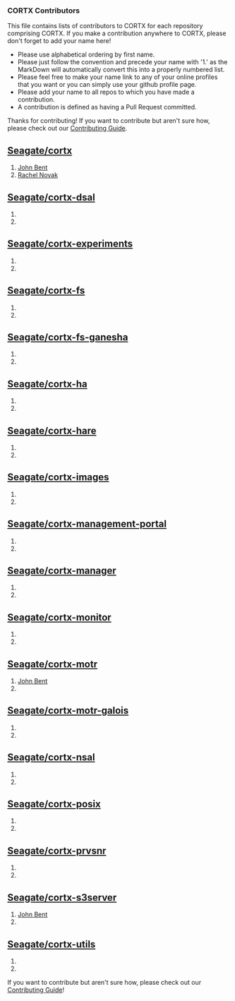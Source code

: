 ### CORTX Contributors

This file contains lists of contributors to CORTX for each repository comprising CORTX.  If you make a contribution anywhere to CORTX, please don't forget to add your name here!
* Please use alphabetical ordering by first name.
* Please just follow the convention and precede your name with '1.' as the MarkDown will automatically convert this into a properly numbered list.
* Please feel free to make your name link to any of your online profiles that you want or you can simply use your github profile page.
* Please add your name to all repos to which you have made a contribution.
* A contribution is defined as having a Pull Request committed.

Thanks for contributing!  If you want to contribute but aren't sure how, please check out our [Contributing Guide](CONTRIBUTING.md).

## [Seagate/cortx](https://github.com/Seagate/cortx/)
1. [John Bent](https://github.com/johnbent)
1. [Rachel Novak](https://github.com/novium258)

## [Seagate/cortx-dsal](https://github.com/Seagate/cortx-dsal)
1.
1.

## [Seagate/cortx-experiments](https://github.com/Seagate/cortx-experiments)
1.
1.

## [Seagate/cortx-fs](https://github.com/Seagate/cortx-fs)
1.
1.

## [Seagate/cortx-fs-ganesha](https://github.com/Seagate/cortx-fs-ganesha)
1.
1.

## [Seagate/cortx-ha](https://github.com/Seagate/cortx-ha)
1.
1.

## [Seagate/cortx-hare](https://github.com/Seagate/cortx-hare)
1.
1.

## [Seagate/cortx-images](https://github.com/Seagate/cortx-images)
1.
1.

## [Seagate/cortx-management-portal](https://github.com/Seagate/cortx-management-portal)
1.
1.

## [Seagate/cortx-manager](https://github.com/Seagate/cortx-manager)
1.
1.

## [Seagate/cortx-monitor](https://github.com/Seagate/cortx-monitor)
1.
1.

## [Seagate/cortx-motr](https://github.com/Seagate/cortx-motr)
1. [John Bent](https://github.com/johnbent)
1.

## [Seagate/cortx-motr-galois](https://github.com/Seagate/cortx-motr-galois)
1.
1.

## [Seagate/cortx-nsal](https://github.com/Seagate/cortx-nsal)
1.
1.

## [Seagate/cortx-posix](https://github.com/Seagate/cortx-posix)
1.
1.

## [Seagate/cortx-prvsnr](https://github.com/Seagate/cortx-prvsnr)
1.
1.

## [Seagate/cortx-s3server](https://github.com/Seagate/cortx-s3server)
1. [John Bent](https://github.com/johnbent)
1.

## [Seagate/cortx-utils](https://github.com/Seagate/cortx-utils)
1.
1.

If you want to contribute but aren't sure how, please check out our [Contributing Guide](CONTRIBUTING.md)!
